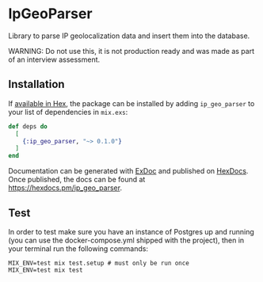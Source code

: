 # IpGeoParser

Library to parse IP geolocalization data and insert them into the
database.

WARNING: Do not use this, it is not production ready and was made as
part of an interview assessment.

## Installation

If [available in Hex](https://hex.pm/docs/publish), the package can be installed
by adding `ip_geo_parser` to your list of dependencies in `mix.exs`:

```elixir
def deps do
  [
    {:ip_geo_parser, "~> 0.1.0"}
  ]
end
```

Documentation can be generated with [ExDoc](https://github.com/elixir-lang/ex_doc)
and published on [HexDocs](https://hexdocs.pm). Once published, the docs can
be found at <https://hexdocs.pm/ip_geo_parser>.

## Test

In order to test make sure you have an instance of Postgres up and
running (you can use the docker-compose.yml shipped with the project),
then in your terminal run the following commands:

``` shell
MIX_ENV=test mix test.setup # must only be run once
MIX_ENV=test mix test
```
